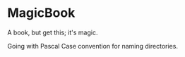# MagicBook
A book, but get this; it's magic.

Going with Pascal Case convention for naming directories.
